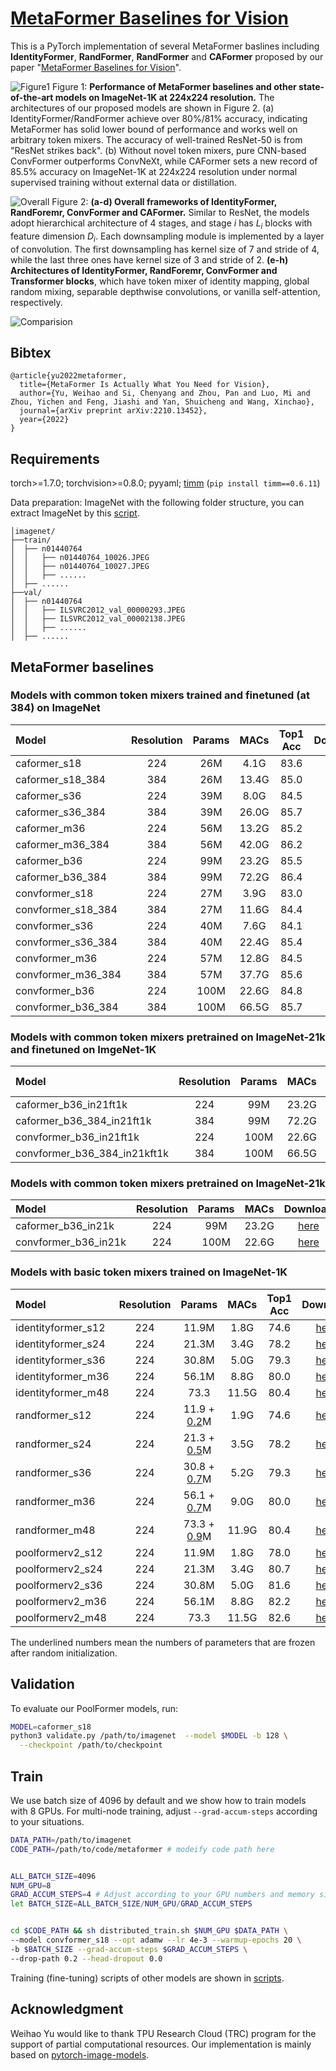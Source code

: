 # [MetaFormer Baselines for Vision](https://arxiv.org/abs/2210.13452)


This is a PyTorch implementation of several MetaFormer baslines including **IdentityFormer**, **RandFormer**, **RandFormer** and **CAFormer** proposed by our paper "[MetaFormer Baselines for Vision](https://arxiv.org/abs/2210.13452)".

![Figure1](https://user-images.githubusercontent.com/49296856/197580831-fc937e24-9941-4794-b99d-822748fa0f11.png)
Figure 1: **Performance of MetaFormer baselines and other state-of-the-art models on ImageNet-1K at 224x224 resolution.** The architectures of our proposed models are shown in Figure 2. (a) IdentityFormer/RandFormer achieve over 80%/81% accuracy, indicating MetaFormer has solid lower bound of performance and works well on arbitrary token mixers. The accuracy of well-trained ResNet-50 is from "ResNet strikes back". (b) Without novel token mixers, pure CNN-based ConvFormer outperforms ConvNeXt, while CAFormer sets a new record of 85.5% accuracy on ImageNet-1K at 224x224 resolution under normal supervised training without external data or distillation.

![Overall](https://user-images.githubusercontent.com/15921929/197650554-f387ceb0-fcd4-4e04-9523-1a33be9e9305.png)
Figure 2: **(a-d)  Overall frameworks of IdentityFormer, RandForemr, ConvFormer and CAFormer.** Similar to ResNet, the models adopt hierarchical architecture of 4 stages, and stage $i$ has  $L_i$ blocks with feature dimension $D_i$. Each downsampling module is implemented by a layer of convolution. The first downsampling has kernel size of 7 and stride of 4, while the last three ones have kernel size of 3 and stride of 2. **(e-h) Architectures of IdentityFormer, RandForemr, ConvFormer and Transformer blocks**, which have token mixer of identity mapping, global random mixing, separable depthwise convolutions, or vanilla self-attention, respectively. 

![Comparision](https://user-images.githubusercontent.com/49296856/197601575-6a19ed8c-7bc2-433b-895b-e5363358ea77.png)



## Bibtex
```
@article{yu2022metaformer,
  title={MetaFormer Is Actually What You Need for Vision},
  author={Yu, Weihao and Si, Chenyang and Zhou, Pan and Luo, Mi and Zhou, Yichen and Feng, Jiashi and Yan, Shuicheng and Wang, Xinchao},
  journal={arXiv preprint arXiv:2210.13452},
  year={2022}
}
```



## Requirements

torch>=1.7.0; torchvision>=0.8.0; pyyaml; [timm](https://github.com/rwightman/pytorch-image-models) (`pip install timm==0.6.11`)

Data preparation: ImageNet with the following folder structure, you can extract ImageNet by this [script](https://gist.github.com/BIGBALLON/8a71d225eff18d88e469e6ea9b39cef4).

```
│imagenet/
├──train/
│  ├── n01440764
│  │   ├── n01440764_10026.JPEG
│  │   ├── n01440764_10027.JPEG
│  │   ├── ......
│  ├── ......
├──val/
│  ├── n01440764
│  │   ├── ILSVRC2012_val_00000293.JPEG
│  │   ├── ILSVRC2012_val_00002138.JPEG
│  │   ├── ......
│  ├── ......
```


## MetaFormer baselines 
### Models with common token mixers trained and finetuned (at 384) on ImageNet
| Model | Resolution | Params | MACs | Top1 Acc | Download |
| :---     |   :---:    |  :---: |  :---:  |  :---:  |  :---:  |
| caformer_s18 | 224 | 26M | 4.1G |  83.6 | [here](https://drive.google.com/file/d/1lKImHTCrrTsrf0TxK8Lx0XDnxmHzEVkN/view?usp=sharing) |
| caformer_s18_384 | 384 | 26M | 13.4G |  85.0 | [here](https://drive.google.com/file/d/1KHNWFkUwkRO6ggq465hv4NEqNuviKTGc/view?usp=sharing) |
| caformer_s36 | 224 | 39M | 8.0G |  84.5 | [here](https://drive.google.com/file/d/1wYoSANfa8-QigqizR8fKOBwUNbmInpX_/view?usp=sharing) |
| caformer_s36_384 | 384 | 39M | 26.0G |  85.7 | [here](https://drive.google.com/file/d/1_8BLLla1OgqD_Uk8WuC-g60tz0jcbxul/view?usp=sharing) |
| caformer_m36 | 224 | 56M | 13.2G |  85.2 | [here](https://drive.google.com/file/d/1ETqRVoMn689JWp5mf9RH4z7zKBzi-i6B/view?usp=sharing) |
| caformer_m36_384 | 384 | 56M | 42.0G |  86.2 | [here](https://drive.google.com/file/d/1zNODcDBoawl8ZcH1007N2J4gSeo2tmAb/view?usp=sharing) |
| caformer_b36 | 224 | 99M | 23.2G |  85.5 | [here](https://drive.google.com/file/d/1GFGBpn0uuoPzVv0ymHow8hCXRdyaO8hY/view?usp=sharing) |
| caformer_b36_384 | 384 | 99M | 72.2G |  86.4 | [here](https://drive.google.com/file/d/1yGV2aD2CSuirf7yfiP3fs3KyoBCs7RE7/view?usp=sharing) |
| convformer_s18 | 224 | 27M | 3.9G |  83.0 | [here](https://drive.google.com/file/d/16LkvaU8cFh9Cvdoeoa1qyKGWKSXg2pql/view?usp=sharing) |
| convformer_s18_384 | 384 | 27M | 11.6G |  84.4 | [here](https://drive.google.com/file/d/1joDSEtqI3d2Pb_q4V-Dz2ELlWZZ41YCZ/view?usp=sharing) |
| convformer_s36 | 224 | 40M | 7.6G |  84.1 | [here](https://drive.google.com/file/d/1TEcPHGr5gEjL44v68whSGuANgaohTniQ/view?usp=sharing) |
| convformer_s36_384 | 384 | 40M | 22.4G |  85.4 | [here](https://drive.google.com/file/d/1BrMLbSzY4fCRpCmRbqfkkZd82ltEKXyc/view?usp=sharing) |
| convformer_m36 | 224 | 57M | 12.8G |  84.5 | [here](https://drive.google.com/file/d/1QrVYRC8pU0gcmfN2MSESSNgWtrX4QEhm/view?usp=sharing) |
| convformer_m36_384 | 384 | 57M | 37.7G |  85.6 | [here](https://drive.google.com/file/d/1_xYVwVdptRN2ZJC_vIa4A0lkALPHmapy/view?usp=sharing) |
| convformer_b36 | 224 | 100M | 22.6G |  84.8 | [here](https://drive.google.com/file/d/1p8dgr5eREmujD_5V5KoZAtRVlFhJ6S04/view?usp=sharing) |
| convformer_b36_384 | 384 | 100M | 66.5G |  85.7 | [here](https://drive.google.com/file/d/1pmN9K67RfDK723KdGCIEyFh0FJYG3Efb/view?usp=sharing) |


### Models with common token mixers pretrained on ImageNet-21k and finetuned on ImgeNet-1K
| Model | Resolution | Params | MACs | Top1 Acc | Download |
| :---     |   :---:    |  :---: |  :---:  |  :---:  |  :---:  |
| caformer_b36_in21ft1k | 224 | 99M | 23.2G |  87.4 | [here](https://drive.google.com/file/d/1u0vTyl4ZUE08NJduVWDRRZFCjgHJAm0s/view?usp=sharing) |
| caformer_b36_384_in21ft1k | 384 | 99M | 72.2G |  88.1 | [here](https://drive.google.com/file/d/1IgI_0iflgUgr_IC7HDNTtisS1yHha5lZ/view?usp=sharing) |
| convformer_b36_in21ft1k | 224 | 100M | 22.6G |  87.0 | [here](https://drive.google.com/file/d/1nXR9f0nn3qovIh6DH3XEmJpyF_IYQSiT/view?usp=sharing) |
| convformer_b36_384_in21kft1k | 384 | 100M | 66.5G |  87.6 | [here](https://drive.google.com/file/d/1Tsd_mWrQF9Ihzb7T4wcd6tjnC3ndi7ou/view?usp=sharing) |


### Models with common token mixers pretrained on ImageNet-21k
| Model | Resolution | Params | MACs | Download |
| :---     |   :---:    |  :---: |  :---:  |  :---:  |
| caformer_b36_in21k | 224 | 99M | 23.2G | [here](https://drive.google.com/file/d/1RLO4Fp6N9s-B_G46S2tl_NVLlqvpjvsK/view?usp=sharing) |
| convformer_b36_in21k | 224 | 100M | 22.6G | [here](https://drive.google.com/file/d/1O5vU80VD9V-6DIiLbnffZz1Z8iaAN3Pv/view?usp=sharing) |


### Models with basic token mixers trained on ImageNet-1K
| Model | Resolution | Params | MACs | Top1 Acc | Download |
| :---     |   :---:    |  :---: |  :---:  |  :---:  |  :---:  |
| identityformer_s12 | 224 | 11.9M | 1.8G |  74.6 | [here](https://drive.google.com/file/d/1eihh3U3B9M0sp30PyDiX3XqSvstVhAh9/view?usp=sharing) |
| identityformer_s24 | 224 | 21.3M | 3.4G |  78.2 | [here](https://drive.google.com/file/d/1Q6TG-4pTG-HPRmxsjhGd6XKOWy5dGj0g/view?usp=sharing) |
| identityformer_s36 | 224 | 30.8M | 5.0G |  79.3 | [here](https://drive.google.com/file/d/13T0BruraT4k4Z9l_XzKpIxXMwWKCWnDy/view?usp=sharing) |
| identityformer_m36 | 224 | 56.1M | 8.8G |  80.0 | [here](https://drive.google.com/file/d/1-lBG5i6zQRruStH3QJ3pK7lzIL1QiA0d/view?usp=sharing) |
| identityformer_m48 | 224 | 73.3 | 11.5G |  80.4 | [here](https://drive.google.com/file/d/1tWP9bdX_sAUt7mPhEJO9acjSu_tz7dpo/view?usp=sharing) |
| randformer_s12 | 224 | 11.9 + <u>0.2</u>M | 1.9G |  74.6 | [here](https://drive.google.com/file/d/14_xyFSn3jp-K2B1x4gBY7XEmeCntcV24/view?usp=sharing) |
| randformer_s24 | 224 | 21.3 + <u>0.5</u>M | 3.5G |  78.2 | [here](https://drive.google.com/file/d/1rzkTiV7Q8_YhHjnUk7upVHI-O8kJTMo2/view?usp=sharing) |
| randformer_s36 | 224 | 30.8 + <u>0.7</u>M | 5.2G |  79.3 | [here](https://drive.google.com/file/d/16p5hUvO626Uo1amNyG0PUsKi7nPgvLq3/view?usp=sharing) |
| randformer_m36 | 224 | 56.1 + <u>0.7</u>M | 9.0G |  80.0 | [here](https://drive.google.com/file/d/1-1jsgCxtgZumPkwf5qj7Ugg7KpXM8qtb/view?usp=sharing) |
| randformer_m48 | 224 | 73.3 + <u>0.9</u>M | 11.9G |  80.4 | [here](https://drive.google.com/file/d/1wGpT6ctqTPkIFBYxiy0NX5ZqT8hSKM5g/view?usp=sharing) |
| poolformerv2_s12 | 224 | 11.9M | 1.8G |  78.0 | [here](https://drive.google.com/file/d/1BjKY5JWlk2cagSkiSDtpBEmV4dJZj5F1/view?usp=sharing) |
| poolformerv2_s24 | 224 | 21.3M | 3.4G |  80.7 | [here](https://drive.google.com/file/d/1pZzKAoloY0-ph7eflFGvJrCB_c09IXta/view?usp=sharing) |
| poolformerv2_s36 | 224 | 30.8M | 5.0G |  81.6 | [here](https://drive.google.com/file/d/1Z09FBpbF_reAKjtjf_w_e5JGHN8968S_/view?usp=sharing) |
| poolformerv2_m36 | 224 | 56.1M | 8.8G |  82.2 | [here](https://drive.google.com/file/d/1LDG0b19p4p8CywfRtI-qDVDxd1SUf6s5/view?usp=sharing) |
| poolformerv2_m48 | 224 | 73.3 | 11.5G |  82.6 | [here](https://drive.google.com/file/d/1afJe393F_HG5BcGDwkW3bleqvHpYLNHT/view?usp=sharing) |

The underlined numbers mean the numbers of parameters that are frozen after random initialization.

## Validation

To evaluate our PoolFormer models, run:

```bash
MODEL=caformer_s18
python3 validate.py /path/to/imagenet  --model $MODEL -b 128 \
  --checkpoint /path/to/checkpoint 
```



## Train
We use batch size of 4096 by default and we show how to train models with 8 GPUs. For multi-node training, adjust `--grad-accum-steps` according to your situations.


```bash
DATA_PATH=/path/to/imagenet
CODE_PATH=/path/to/code/metaformer # modeify code path here


ALL_BATCH_SIZE=4096
NUM_GPU=8
GRAD_ACCUM_STEPS=4 # Adjust according to your GPU numbers and memory size.
let BATCH_SIZE=ALL_BATCH_SIZE/NUM_GPU/GRAD_ACCUM_STEPS


cd $CODE_PATH && sh distributed_train.sh $NUM_GPU $DATA_PATH \
--model convformer_s18 --opt adamw --lr 4e-3 --warmup-epochs 20 \
-b $BATCH_SIZE --grad-accum-steps $GRAD_ACCUM_STEPS \
--drop-path 0.2 --head-dropout 0.0
```
Training (fine-tuning) scripts of other models are shown in [scripts](/scripts/).

## Acknowledgment
Weihao Yu would like to thank TPU Research Cloud (TRC) program for the support of partial computational resources.
Our implementation is mainly based on [pytorch-image-models](https://github.com/rwightman/pytorch-image-models). 